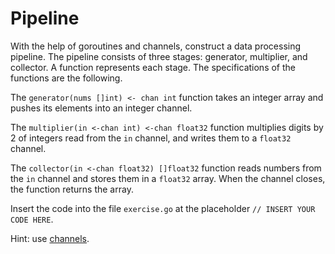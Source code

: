 # Pipeline

With the help of goroutines and channels, construct a data processing pipeline. The pipeline consists of three stages: generator, multiplier, and collector. A function represents each stage. The specifications of the functions are the following.

The `generator(nums []int) <- chan int` function takes an integer array and pushes its elements into an integer channel.

The `multiplier(in <-chan int) <-chan float32` function multiplies digits by 2 of integers read from the `in` channel, and writes them to a `float32` channel.

The `collector(in <-chan float32) []float32` function reads numbers from the `in` channel and stores them in a `float32` array. When the channel closes, the function returns the array.

Insert the code into the file `exercise.go` at the placeholder `// INSERT YOUR CODE HERE`.

Hint: use [channels](https://go.dev/tour/concurrency/2).
